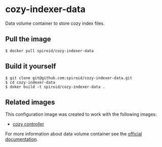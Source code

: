 # cozy-indexer-data

Data volume container to store cozy index files.


## Pull the image

```
$ docker pull spiroid/cozy-indexer-data
```

## Build it yourself

```
$ git clone git@github.com:spiroid/cozy-indexer-data.git
$ cd cozy-indexer-data
$ doker build -t spiroid/cozy-indexer-data .
```


## Related images

This configuration image was created to work with the following images:

 * [cozy controller](https://github.com/spiroid/cozy-controller)

For more information about data volume container see the [official documentation](https://docs.docker.com/userguide/dockervolumes/).